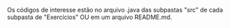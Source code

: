 Os códigos de interesse estão no arquivo .java das subpastas "src" de cada subpasta de "Exercícios" OU em um arquivo README.md.
